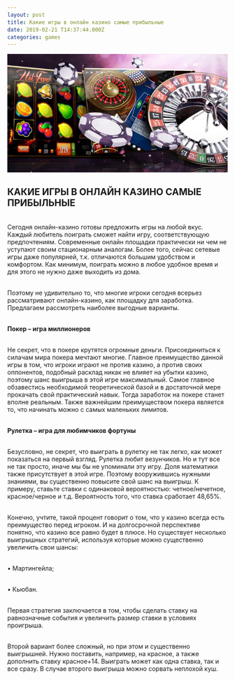 ```yaml
---
layout: post
title: Какие игры в онлайн казино самые прибыльные 
date: 2019-02-21 T14:37:44.000Z
categories: games
---
```


<img src="/images/fulls/games.jpg" class="fit image"> 

## КАКИЕ ИГРЫ В ОНЛАЙН КАЗИНО САМЫЕ ПРИБЫЛЬНЫЕ

<br>Сегодня онлайн-казино готовы предложить игры на любой вкус. Каждый любитель поиграть сможет найти игру, соответствующую предпочтениям. Современные онлайн площадки практически ни чем не уступают своим стационарным аналогам. Более того, сейчас сетевые игры даже популярней, т.к. отличаются большим удобством и комфортом. Как минимум, поиграть можно в любое удобное время и для этого не нужно даже выходить из дома. 

<br>Поэтому не удивительно то, что многие игроки сегодня всерьез рассматривают онлайн-казино, как площадку для заработка. Предлагаем рассмотреть наиболее выгодные варианты.

<br><strong>Покер – игра миллионеров</strong>

<br>Не секрет, что в покере крутятся огромные деньги. Присоединиться к силачам мира покера мечтают многие. Главное преимущество данной игры в том, что игроки играют не против казино, а против своих оппонентов, подобный расклад никак не влияет на убытки казино, поэтому шанс выигрыша в этой игре максимальный. Самое главное обзавестись необходимой теоретической базой и в достаточной мере прокачать свой практический навык. Тогда заработок на покере станет вполне реальным. Также важнейшим преимуществом покера является то, что начинать можно с самых маленьких лимитов. 

<br><strong>Рулетка – игра для любимчиков фортуны</strong>

<br>Безусловно, не секрет, что выиграть в рулетку не так легко, как может показаться на первый взгляд. Рулетка любит везунчиков. Но и тут все не так просто, иначе мы бы не упоминали эту игру. Доля математики также присутствует в этой игре. Поэтому вооружившись нужными знаниями, вы существенно повысите свой шанс на выигрыш. К примеру, ставьте ставки с одинаковой вероятностью: четное/нечетное, красное/черное и т.д. Вероятность того, что ставка сработает 48,65%.

<br>Конечно, учтите, такой процент говорит о том, что у казино всегда есть преимущество перед игроком. И на долгосрочной перспективе понятно, что казино все равно будет в плюсе. Но существует несколько выигрышных стратегий, используя которые можно существенно увеличить свои шансы:

<br>•	Мартингейла;

<br>•	Кьюбан.

<br>Первая стратегия заключается в том, чтобы сделать ставку на равнозначные события и увеличить размер ставки в условиях проигрыша.

<br>Второй вариант более сложный, но при этом и существенно выигрышней. Нужно поставить, например, на красное, а также дополнить ставку красное+14. Выиграть может как одна ставка, так и все сразу. В случае второго выигрыша можно сорвать неплохой куш. 
